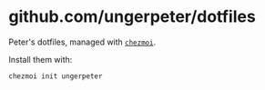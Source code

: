 # github.com/ungerpeter/dotfiles

Peter's dotfiles, managed with [`chezmoi`](https://github.com/twpayne/chezmoi).

Install them with:

    chezmoi init ungerpeter